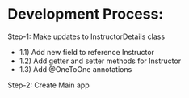 # Development Process:
Step-1: Make updates to InstructorDetails class <br>
- 1.1) Add new field to reference Instructor
- 1.2) Add getter and setter methods for Instructor
- 1.3) Add @OneToOne annotations 

Step-2: Create Main app
